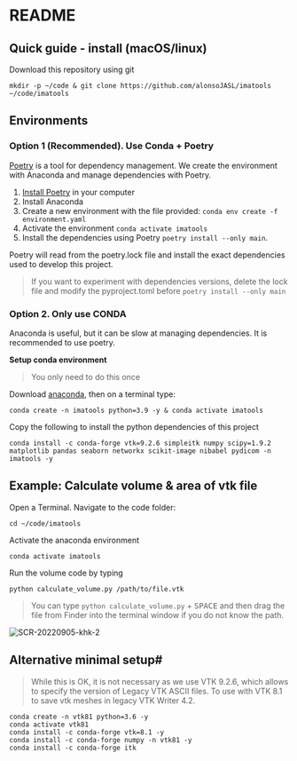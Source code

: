 # README

## Quick guide - install  (macOS/linux) 

Download this repository using git
```
mkdir -p ~/code & git clone https://github.com/alonsoJASL/imatools ~/code/imatools
```

## Environments
### Option 1 (Recommended). Use Conda + Poetry
[Poetry](https://python-poetry.org/docs/) is a tool for dependency management. 
We create the environment with Anaconda and manage dependencies with Poetry.

1. [Install Poetry](https://python-poetry.org/docs/) in your computer
2. Install Anaconda
3. Create a new environment with the file provided: `conda env create -f environment.yaml` 
4. Activate the environment `conda activate imatools` 
5. Install the dependencies using Poetry `poetry install --only main`.

Poetry will read from the poetry.lock file and install the exact dependencies used to develop this project.

> If you want to experiment with dependencies versions, delete the lock file and modify the pyproject.toml before `poetry install --only main`  

### Option 2. Only use CONDA
Anaconda is useful, but it can be slow at managing dependencies. It is recommended to use poetry.

**Setup conda environment**
> You only need to do this once

Download [anaconda](https://www.anaconda.com/products/distribution), then 
on a terminal type: 
```
conda create -n imatools python=3.9 -y & conda activate imatools
```

Copy the following to install the python dependencies of this project
```
conda install -c conda-forge vtk=9.2.6 simpleitk numpy scipy=1.9.2 matplotlib pandas seaborn networkx scikit-image nibabel pydicom -n imatools -y
```

## Example: Calculate volume & area of vtk file
Open a Terminal. Navigate to the code folder:
```
cd ~/code/imatools
```
Activate the anaconda environment
```
conda activate imatools
```
Run the volume code by typing 
```
python calculate_volume.py /path/to/file.vtk
``` 
> You can type `python calculate_volume.py` + <kbd>SPACE</kbd> and then drag the file from Finder into the terminal window if you do not know the path.

![SCR-20220905-khk-2](https://user-images.githubusercontent.com/9891700/188464906-970f6098-064a-48e1-a138-19e4ba43715b.jpeg)


## Alternative minimal setup#
> While this is OK, it is not necessary as we use VTK 9.2.6, which
> allows to specify the version of Legacy VTK ASCII files.
To use with VTK 8.1 to save vtk meshes in legacy VTK Writer 4.2.

```
conda create -n vtk81 python=3.6 -y
conda activate vtk81
conda install -c conda-forge vtk=8.1 -y
conda install -c conda-forge numpy -n vtk81 -y  
conda install -c conda-forge itk
```
